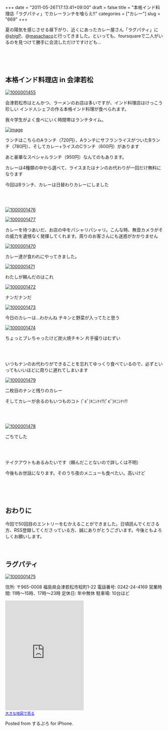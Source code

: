 +++
date = "2011-05-26T17:13:41+09:00"
draft = false
title = "本格インド料理店「ラグパティ」でカレーランチを喰らえ!!"
categories = ["カレー"]
slug = "669"
+++

夏の陽気を感じさせる昼下がり、近くにあったカレー屋さん「ラグパティ」に@<a href="http://twitter.com/shigP">shigP</a>、@<a href="http://twitter.com/masachaco">masachaco</a>と行ってきました。といっても、foursquareで二人がいるのを見つけて勝手に合流しただけですけども…
<!--more-->


<br>
<span style="color:#808080;font-size:80%;"></span><br>
<strong></strong><br style="clear:both;"/>

<h2>本格インド料理店 in 会津若松</h2>
<a rel="nofollow" target="_blank" href="http://www.flickr.com/photos/knk_n/5760679454/" title="1000001455 by kenke_n, on Flickr"><img class="flickr_photo" src="http://farm3.static.flickr.com/2632/5760679454_316aec9e94.jpg" alt="1000001455"/></a>

会津若松市はとんかつ、ラーメンのお店は多いですが、インド料理店はけっこう珍しい
インド人シェフの作る本格インド料理が食べられます。

我々学生がよく食べにいく時間帯はランチタイム。

<a rel="nofollow" target="_blank" href="http://www.flickr.com/photos/knk_n/5761293538/" title="image by kenke_n, on Flickr"><img class="flickr_photo" src="http://farm6.static.flickr.com/5190/5761293538_a770cfeb61.jpg" alt="image"/></a>

ランチはこちらのAランチ（720円）、AランチにサフランライスがついたBランチ（780円）、そしてカレー+ライスのCランチ（600円）があります

あと豪華なスペシャルランチ（950円）なんてのもあります。

カレーは4種類の中から選べて、ライスまたはナンのお代わりが一回だけ無料になります

今回はBランチ、カレーは日替わりカレーにしました

<br>
<strong></strong><br style="clear:both;"/>

<a rel="nofollow" target="_blank" href="http://www.flickr.com/photos/knk_n/5760704855/" title="1000001476 by kenke_n, on Flickr"><img class="flickr_photo" src="http://farm3.static.flickr.com/2079/5760704855_fb339a6f9e.jpg" alt="1000001476"/></a>

<a rel="nofollow" target="_blank" href="http://www.flickr.com/photos/knk_n/5761249336/" title="1000001477 by kenke_n, on Flickr"><img class="flickr_photo" src="http://farm4.static.flickr.com/3552/5761249336_48e550a414.jpg" alt="1000001477"/></a>

カレーを待つあいだ、お店の中をパシャリパシャリ。こんな時、無音カメラがその威力を遺憾なく発揮してくれます。周りのお客さんにも迷惑がかかりません

<a rel="nofollow" target="_blank" href="http://www.flickr.com/photos/knk_n/5760705327/" title="1000001470 by kenke_n, on Flickr"><img class="flickr_photo" src="http://farm3.static.flickr.com/2151/5760705327_95bfab969d.jpg" alt="1000001470"/></a>

カレー達が食われにやってきました。

<a rel="nofollow" target="_blank" href="http://www.flickr.com/photos/knk_n/5760705567/" title="1000001471 by kenke_n, on Flickr"><img class="flickr_photo" src="http://farm6.static.flickr.com/5310/5760705567_9ee43e8204.jpg" alt="1000001471"/></a>

わたしが頼んだのはこれ

<a rel="nofollow" target="_blank" href="http://www.flickr.com/photos/knk_n/5761250084/" title="1000001472 by kenke_n, on Flickr"><img class="flickr_photo" src="http://farm4.static.flickr.com/3496/5761250084_fc3d42a1d0.jpg" alt="1000001472"/></a>

ナンだナンだ

<a rel="nofollow" target="_blank" href="http://www.flickr.com/photos/knk_n/5760706081/" title="1000001473 by kenke_n, on Flickr"><img class="flickr_photo" src="http://farm4.static.flickr.com/3381/5760706081_1589865c19.jpg" alt="1000001473"/></a>

今日のカレーは...わかんね チキンと野菜が入ってたと思う

<a rel="nofollow" target="_blank" href="http://www.flickr.com/photos/knk_n/5761250726/" title="1000001474 by kenke_n, on Flickr"><img class="flickr_photo" src="http://farm6.static.flickr.com/5227/5761250726_5040119872.jpg" alt="1000001474"/></a>

ちょっとブレちゃったけど炭火焼チキン 片手撮りはむずい

<br>
<strong></strong><br style="clear:both;"/>

いつもナンのお代わりができることを忘れてゆっくり食べているので、必ずといってもいいほどに周りに遅れてしまいます

<a rel="nofollow" target="_blank" href="http://www.flickr.com/photos/knk_n/5761291662/" title="1000001479 by kenke_n, on Flickr"><img class="flickr_photo" src="http://farm6.static.flickr.com/5022/5761291662_b43f4b10f9.jpg" alt="1000001479"/></a>

二枚目のナンと残りのカレー

そしてカレーが余るのもいつものコト
(ﾟεﾟ)ｷﾆｼﾅｲ!!(ﾟεﾟ)ｷﾆｼﾅｲ!!

<br>
<strong></strong><br style="clear:both;"/>

<a rel="nofollow" target="_blank" href="http://www.flickr.com/photos/knk_n/5761264020/" title="1000001478 by kenke_n, on Flickr"><img class="flickr_photo" src="http://farm6.static.flickr.com/5181/5761264020_f373920b28.jpg" alt="1000001478"/></a>

ごちでした

<br>
<strong></strong><br style="clear:both;"/>

<img src="http://blog-imgs-32.fc2.com/g/e/k/gekikaracurry/raghupati401.jpg" alt="" />

テイクアウトもあるみたいです（頼んだことないので詳しくは不明）

今後もお世話になります。そのうち夜のメニューも食べたい。高いけど

<br>
<span style="color:#808080;font-size:80%;"></span><br>
<strong></strong><br style="clear:both;"/>

<h2>おわりに</h2>
今回で50回目のエントリーをむかえることができました。日頃読んでくださる方、RSS登録してくださっている方、誠にありがとうございます。今後ともよろしくお願いします。

<br>
<span style="color:#808080;font-size:80%;"></span><br>
<strong></strong><br style="clear:both;"/>

<h2>ラグパティ</h2>

<a rel="nofollow" target="_blank" href="http://www.flickr.com/photos/knk_n/5760706699/" title="1000001475 by kenke_n, on Flickr"><img class="flickr_photo" src="http://farm4.static.flickr.com/3604/5760706699_43605ba219.jpg" alt="1000001475"/></a>

住所: 〒965-0008 福島県会津若松市桧町1-22
電話番号: 0242-24-4169 
営業時間: 11時～15時、17時～23時
定休日: 年中無休
駐車場: 10台ほど

<iframe width="250" height="350" frameborder="0" scrolling="no" marginheight="0" marginwidth="0" src="http://maps.google.co.jp/maps?q=%E3%83%A9%E3%82%B0%E3%83%91%E3%83%86%E3%82%A3+%E4%BC%9A%E6%B4%A5%E8%8B%A5%E6%9D%BE&ie=UTF8&hl=ja&hq=%E3%83%A9%E3%82%B0%E3%83%91%E3%83%86%E3%82%A3&hnear=%E7%A6%8F%E5%B3%B6%E7%9C%8C%E4%BC%9A%E6%B4%A5%E8%8B%A5%E6%9D%BE%E5%B8%82&brcurrent=3,0x5ff5557bcf3d9b33:0x5d60e4d3d3208141,0&cid=16806213538913245592&source=embed&ll=37.501419,139.942989&spn=0.047665,0.042915&z=13&iwloc=A&output=embed"></iframe><br /><small><a href="http://maps.google.co.jp/maps?q=%E3%83%A9%E3%82%B0%E3%83%91%E3%83%86%E3%82%A3+%E4%BC%9A%E6%B4%A5%E8%8B%A5%E6%9D%BE&ie=UTF8&hl=ja&hq=%E3%83%A9%E3%82%B0%E3%83%91%E3%83%86%E3%82%A3&hnear=%E7%A6%8F%E5%B3%B6%E7%9C%8C%E4%BC%9A%E6%B4%A5%E8%8B%A5%E6%9D%BE%E5%B8%82&brcurrent=3,0x5ff5557bcf3d9b33:0x5d60e4d3d3208141,0&cid=16806213538913245592&source=embed&ll=37.501419,139.942989&spn=0.047665,0.042915&z=13&iwloc=A" style="color:#0000FF;text-align:left">大きな地図で見る</a></small>

Posted from するぷろ for iPhone.
